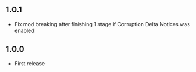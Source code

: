 ## 1.0.1

- Fix mod breaking after finishing 1 stage if Corruption Delta Notices was enabled

## 1.0.0

- First release